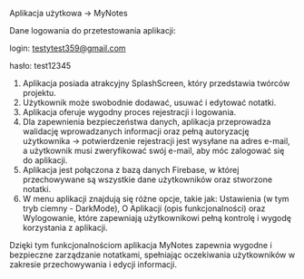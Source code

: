 Aplikacja użytkowa → MyNotes

Dane logowania do przetestowania aplikacji: 

login: testytest359@gmail.com 

hasło: test12345

1) Aplikacja posiada atrakcyjny SplashScreen, który przedstawia twórców projektu.
2) Użytkownik może swobodnie dodawać, usuwać i edytować notatki. 
4) Aplikacja oferuje wygodny proces rejestracji i logowania.
5) Dla zapewnienia bezpieczeństwa danych, aplikacja przeprowadza walidację wprowadzanych informacji oraz pełną autoryzację użytkownika → potwierdzenie rejestracji jest wysyłane na adres e-mail, a użytkownik musi zweryfikować swój e-mail, aby móc zalogować się do aplikacji.
6) Aplikacja jest połączona z bazą danych Firebase, w której przechowywane są wszystkie dane użytkowników oraz stworzone notatki.
7) W menu aplikacji znajdują się różne opcje, takie jak: Ustawienia (w tym tryb ciemny - DarkMode), O Aplikacji (opis funkcjonalności) oraz Wylogowanie, które zapewniają użytkownikowi pełną kontrolę i wygodę korzystania z aplikacji.

Dzięki tym funkcjonalnościom aplikacja MyNotes zapewnia wygodne i bezpieczne zarządzanie notatkami, spełniając oczekiwania użytkowników w zakresie przechowywania i edycji informacji.

